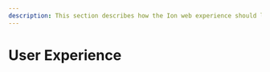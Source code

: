 ```yaml
---
description: This section describes how the Ion web experience should look like
---
```


# User Experience

